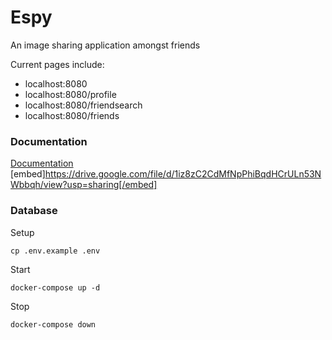 # Espy

An image sharing application amongst friends

Current pages include:
- localhost:8080
- localhost:8080/profile
- localhost:8080/friendsearch
- localhost:8080/friends

### Documentation
[Documentation](https://drive.google.com/file/d/1iz8zC2CdMfNpPhiBqdHCrULn53NWbbqh/view?usp=sharing)
[embed]https://drive.google.com/file/d/1iz8zC2CdMfNpPhiBqdHCrULn53NWbbqh/view?usp=sharing[/embed]

### Database
Setup
```
cp .env.example .env
```

Start
```
docker-compose up -d
```

Stop
```
docker-compose down
```
